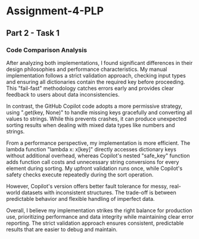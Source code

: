 # Assignment-4-PLP

## Part 2 - Task 1
### Code Comparison Analysis

After analyzing both implementations, I found significant differences in their design philosophies and performance characteristics. My manual implementation follows a strict validation approach, checking input types and ensuring all dictionaries contain the required key before proceeding. This "fail-fast" methodology catches errors early and provides clear feedback to users about data inconsistencies.

In contrast, the GitHub Copilot code adopts a more permissive strategy, using ".get(key, None)" to handle missing keys gracefully and converting all values to strings. While this prevents crashes, it can produce unexpected sorting results when dealing with mixed data types like numbers and strings.

From a performance perspective, my implementation is more efficient. The lambda function "lambda x: x[key]" directly accesses dictionary keys without additional overhead, whereas Copilot's nested "safe_key" function adds function call costs and unnecessary string conversions for every element during sorting. My upfront validation runs once, while Copilot's safety checks execute repeatedly during the sort operation.

However, Copilot's version offers better fault tolerance for messy, real-world datasets with inconsistent structures. The trade-off is between predictable behavior and flexible handling of imperfect data.

Overall, I believe my implementation strikes the right balance for production use, prioritizing performance and data integrity while maintaining clear error reporting. The strict validation approach ensures consistent, predictable results that are easier to debug and maintain.